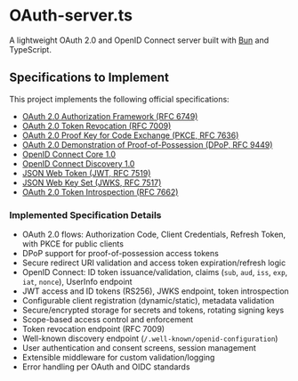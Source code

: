 # OAuth-server.ts

A lightweight OAuth 2.0 and OpenID Connect server built with [Bun](https://bun.sh/) and TypeScript.

## Specifications to Implement

This project implements the following official specifications:

- [OAuth 2.0 Authorization Framework (RFC 6749)](https://datatracker.ietf.org/doc/html/rfc6749)
- [OAuth 2.0 Token Revocation (RFC 7009)](https://datatracker.ietf.org/doc/html/rfc7009)
- [OAuth 2.0 Proof Key for Code Exchange (PKCE, RFC 7636)](https://datatracker.ietf.org/doc/html/rfc7636)
- [OAuth 2.0 Demonstration of Proof-of-Possession (DPoP, RFC 9449)](https://datatracker.ietf.org/doc/html/rfc9449)
- [OpenID Connect Core 1.0](https://openid.net/specs/openid-connect-core-1_0.html)
- [OpenID Connect Discovery 1.0](https://openid.net/specs/openid-connect-discovery-1_0.html)
- [JSON Web Token (JWT, RFC 7519)](https://datatracker.ietf.org/doc/html/rfc7519)
- [JSON Web Key Set (JWKS, RFC 7517)](https://datatracker.ietf.org/doc/html/rfc7517)
- [OAuth 2.0 Token Introspection (RFC 7662)](https://datatracker.ietf.org/doc/html/rfc7662)

### Implemented Specification Details

- OAuth 2.0 flows: Authorization Code, Client Credentials, Refresh Token, with PKCE for public clients
- DPoP support for proof-of-possession access tokens
- Secure redirect URI validation and access token expiration/refresh logic
- OpenID Connect: ID token issuance/validation, claims (`sub`, `aud`, `iss`, `exp`, `iat`, `nonce`), UserInfo endpoint
- JWT access and ID tokens (RS256), JWKS endpoint, token introspection
- Configurable client registration (dynamic/static), metadata validation
- Secure/encrypted storage for secrets and tokens, rotating signing keys
- Scope-based access control and enforcement
- Token revocation endpoint (RFC 7009)
- Well-known discovery endpoint (`/.well-known/openid-configuration`)
- User authentication and consent screens, session management
- Extensible middleware for custom validation/logging
- Error handling per OAuth and OIDC standards
